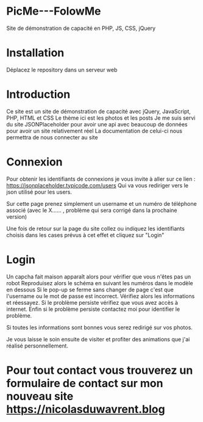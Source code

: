 # PicMe---FolowMe
Site de démonstration de capacité en PHP, JS, CSS, jQuery

# Installation

Déplacez le repository dans un serveur web

# Introduction

Ce site est un site de démonstration de capacité avec jQuery, JavaScript, PHP, HTML et CSS
Le thème ici est les photos et les posts
Je me suis servi du site JSONPlaceholder pour avoir une api avec beaucoup de données pour avoir un site relativement réel
La documentation de celui-ci nous permettra de nous connecter au site

# Connexion

Pour obtenir les identifiants de connexions je vous invite à aller sur ce lien : https://jsonplaceholder.typicode.com/users
Qui va vous rediriger vers le json utilisé pour les users.

Sur cette page prenez simplement un username et un numéro de téléphone associé (avec le X...... , problème qui sera corrigé dans la prochaine version)

Une fois de retour sur la page du site collez ou indiquez les identifiants choisis dans les cases prévus à cet effet et cliquez sur "Login"

# Login

Un capcha fait maison apparaît alors pour vérifier que vous n'êtes pas un robot
Reproduisez alors le schéma en suivant les numéros dans le modèle en dessous
Si le pop-up se ferme sans changer de page c'est que l'username ou le mot de passe est incorrect. Vérifiez alors les informations et réessayez. Si le problème persiste vérifiez que vous avez accès à internet. Enfin si le problème persiste contactez moi pour identifier le problème.

Si toutes les informations sont bonnes vous serez redirigé sur vos photos.

Je vous laisse le soin ensuite de visiter et profiter des animations que j'ai réalisé personnellement.

# Pour tout contact vous trouverez un formulaire de contact sur mon nouveau site https://nicolasduwavrent.blog
